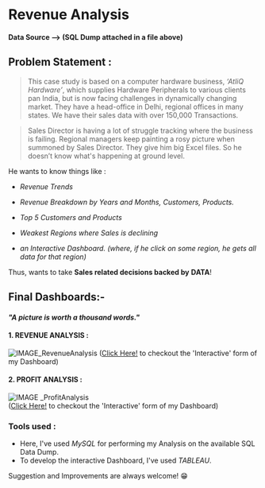 # Revenue Analysis

#### Data Source --> (SQL Dump attached in a file above)

## Problem Statement :

> This case study is based on a computer hardware business, *‘AtliQ Hardware’*,
> which supplies Hardware Peripherals to various clients pan India, but is now
> facing challenges in dynamically changing market. They have a head-office in
> Delhi, regional offices in many states. We have their sales data with over
> 150,000 Transactions.

> Sales Director is having a lot of struggle tracking where the business is
> failing. Regional managers keep painting a rosy picture when summoned by Sales
> Director. They give him big Excel files. So he doesn’t know what's happening at
> ground level.

He wants to know things like :

-   *Revenue Trends*

-   *Revenue Breakdown by Years and Months, Customers, Products.*

-   *Top 5 Customers and Products*

-   *Weakest Regions where Sales is declining*

-   *an Interactive Dashboard. (where, if he click on some region, he gets all
    data for that region)*

Thus, wants to take **Sales related decisions backed by** **DATA**!


## Final Dashboards:-

#### *"A picture is worth a thousand words."*

#### 1. REVENUE ANALYSIS :
![IMAGE_RevenueAnalysis](https://user-images.githubusercontent.com/86950272/150141755-38812f80-1b28-4079-9dea-2dba99d8d498.png)
([Click Here!](https://public.tableau.com/app/profile/harshmamania/viz/SalesInsights_RevenueAnalysis/Dashboard-RevenueAnalysi) to checkout the 'Interactive' form of my Dashboard)

    
#### 2. PROFIT ANALYSIS :    
![IMAGE _ProfitAnalysis](https://user-images.githubusercontent.com/86950272/150141796-6c4b3bb5-81ad-45fc-8dcf-9fd48281f4bb.png)    
([Click Here!](https://public.tableau.com/app/profile/harshmamania/viz/SalesInsights_ProfitAnalysis/Dashboard-ProfitAnalysis) to checkout the 'Interactive' form of my Dashboard)
  
### Tools used :

- Here, I've used *_MySQL_* for performing my Analysis on the available SQL Data Dump.
- To develop the interactive Dashboard, I've used *_TABLEAU_*.
  
    
    
Suggestion and Improvements are always welcome! :grin:
